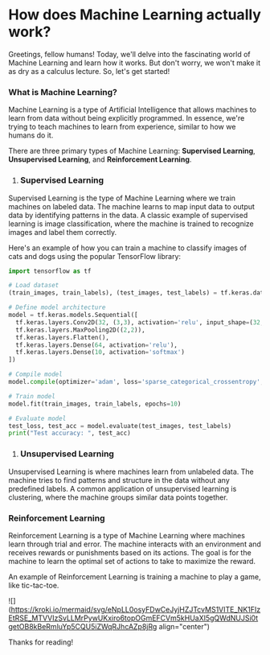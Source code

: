 # How does Machine Learning actually work?

Greetings, fellow humans! Today, we'll delve into the fascinating world of Machine Learning and learn how it works. But don't worry, we won't make it as dry as a calculus lecture. So, let's get started!

### **What is Machine Learning?**

Machine Learning is a type of Artificial Intelligence that allows machines to learn from data without being explicitly programmed. In essence, we're trying to teach machines to learn from experience, similar to how we humans do it.

There are three primary types of Machine Learning: **Supervised Learning**, **Unsupervised Learning**, and **Reinforcement Learning**.

1. ### Supervised Learning
    

Supervised Learning is the type of Machine Learning where we train machines on labeled data. The machine learns to map input data to output data by identifying patterns in the data. A classic example of supervised learning is image classification, where the machine is trained to recognize images and label them correctly.

Here's an example of how you can train a machine to classify images of cats and dogs using the popular TensorFlow library:

```python
import tensorflow as tf

# Load dataset
(train_images, train_labels), (test_images, test_labels) = tf.keras.datasets.cifar10.load_data()

# Define model architecture
model = tf.keras.models.Sequential([
  tf.keras.layers.Conv2D(32, (3,3), activation='relu', input_shape=(32, 32, 3)),
  tf.keras.layers.MaxPooling2D((2,2)),
  tf.keras.layers.Flatten(),
  tf.keras.layers.Dense(64, activation='relu'),
  tf.keras.layers.Dense(10, activation='softmax')
])

# Compile model
model.compile(optimizer='adam', loss='sparse_categorical_crossentropy', metrics=['accuracy'])

# Train model
model.fit(train_images, train_labels, epochs=10)

# Evaluate model
test_loss, test_acc = model.evaluate(test_images, test_labels)
print("Test accuracy: ", test_acc)
```

1. ### Unsupervised Learning
    

Unsupervised Learning is where machines learn from unlabeled data. The machine tries to find patterns and structure in the data without any predefined labels. A common application of unsupervised learning is clustering, where the machine groups similar data points together.

### **Reinforcement Learning**

Reinforcement Learning is a type of Machine Learning where machines learn through trial and error. The machine interacts with an environment and receives rewards or punishments based on its actions. The goal is for the machine to learn the optimal set of actions to take to maximize the reward.

An example of Reinforcement Learning is training a machine to play a game, like tic-tac-toe.

![](https://kroki.io/mermaid/svg/eNpLL0osyFDwCeJyjHZJTcvMS1VITE_NK1FIzEtRSE_MTVVIzSvLLMrPywUKxiro6topOGmEFCVm5kHUaXI5gQWdNUJSi0tgetOB8kBeRmluYp5CQU5iZWqRJhcAZp8jRg align="center")

Thanks for reading!